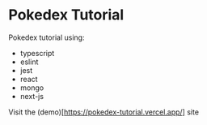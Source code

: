 # Pokedex Tutorial

Pokedex tutorial using:

- typescript
- eslint
- jest
- react
- mongo
- next-js

Visit the (demo)[https://pokedex-tutorial.vercel.app/] site
